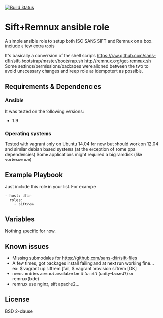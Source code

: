 [![Build Status](https://travis-ci.org/juju4/ansible-siftrem.svg?branch=master)](https://travis-ci.org/juju4/ansible-siftrem)
# Sift+Remnux ansible role

A simple ansible role to setup both ISC SANS SIFT and Remnux on a box.
Include a few extra tools

It's basically a conversion of the shell scripts
https://raw.github.com/sans-dfir/sift-bootstrap/master/bootstrap.sh
http://remnux.org/get-remnux.sh
Some settings/permissions/packages were aligned between the two to avoid unecessary changes and keep role as idempotent as possible.

## Requirements & Dependencies

### Ansible
It was tested on the following versions:
 * 1.9

### Operating systems

Tested with vagrant only on Ubuntu 14.04 for now but should work on 12.04 and similar debian based systems (at the exception of some ppa dependencies)
Some applications might required a big ramdisk (like vortessence)

## Example Playbook

Just include this role in your list.
For example

```
- host: dfir
  roles:
    - siftrem
```

## Variables

Nothing specific for now.

## Known issues

* Missing submodules for https://github.com/sans-dfir/sift-files
* A few times, got packages install failing and at next run working fine...
ex:
$ vagrant up siftrem
[fail]
$ vagrant provision siftrem
[OK]
* menu entries are not available be it for sift (unity-based?) or remnux(lxde)
* remnux use nginx, sift apache2...

## License

BSD 2-clause

